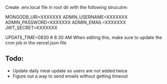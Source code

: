 Create .env.local file in root dir with the following strucutre:

MONGODB_URI=XXXXXXX
ADMIN_USERNAME=XXXXXXX
ADMIN_PASSWORD=XXXXXXX
ADMIN_EMAIL=XXXXXXX
JWT_SECRET=XXXXXXX

UPDATE_TIME=0830 # 8:30 AM When editing this, make sure to update the cron job in the vercel.json file


## Todo:

- Update daily meal update so users are not added twice
- Figure out a way to send emails without getting timeout